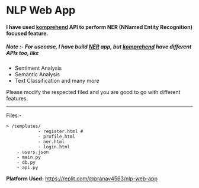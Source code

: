 # NLP Web App

#### I have used [komprehend](https://komprehend.io) API to perform **NER (NNamed Entity Recognition)** focused feature.


##### Note :- For usecase, I have build [NER](https://komprehend.io/named-entity-recognition) app, but [komprehend](komprehend.io) have different APIs too, like 
- Sentiment Analysis
- Semantic Analysis
- Text Classification
and many more

Please modify the respected filed and you are good to go with different features.

---
Files:-
```
> /templates/
            - register.html #
            - profile.html
            - ner.html
            - login.html
    - users.json
    - main.py
    - db.py
    - api.py
```

**Platform Used:**
https://replit.com/@pranav4563/nlp-web-app
